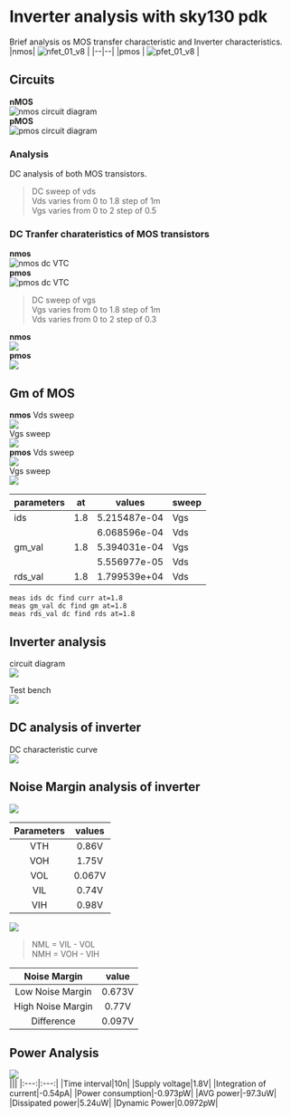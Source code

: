 # Inverter analysis with sky130 pdk
Brief analysis os MOS transfer characteristic and Inverter characteristics.
|nmos| ![nfet_01_v8](https://imgur.com/fH1NI8Is.png) |
|--|--|
|pmos | ![pfet_01_v8](https://imgur.com/1tG3RNvs.png) |

## Circuits
**nMOS**</br>
![nmos circuit diagram](https://imgur.com/EnDXLCs.png)</br>
**pMOS**</br>
![pmos circuit diagram](https://imgur.com/Iwy6rux.png)</br>
### Analysis

DC analysis of both MOS transistors.

>DC sweep of vds</br>
>Vds varies from 0 to 1.8 step of 1m </br>
>Vgs varies from 0 to 2 step of 0.5 

### DC Tranfer charateristics of MOS transistors
**nmos**</br>
![nmos dc VTC](https://imgur.com/YUxFrlK.png)</br>
**pmos**</br>
![pmos dc VTC](https://imgur.com/x9CD1Qv.png)</br>

>DC sweep of vgs</br>
>Vgs varies from 0 to 1.8 step of 1m </br>
>Vds varies from 0 to 2 step of 0.3</br>

**nmos**</br>
![](https://imgur.com/Nb0RUJY.png)</br>
**pmos**</br>
![](https://imgur.com/yXyPx17.png)<br>

## Gm of MOS
**nmos**
Vds sweep</br>
![](https://imgur.com/BDXNgoQ.png)</br>
Vgs sweep</br>
![](https://imgur.com/MAne8TM.png)</br>
**pmos**
Vds sweep</br>
![](https://imgur.com/e4rLkN6.png)</br>
Vgs sweep</br>
![](https://imgur.com/QDlHf5G.png)</br>

|parameters|at|values|sweep|
|----|----|---|---|
|ids|1.8|5.215487e-04|Vgs|
|||6.068596e-04|Vds|
|gm_val|1.8|5.394031e-04|Vgs|
|||5.556977e-05|Vds|
|rds_val|1.8| 1.799539e+04|Vds|

```
meas ids dc find curr at=1.8
meas gm_val dc find gm at=1.8
meas rds_val dc find rds at=1.8
```
## Inverter analysis
circuit diagram </br>
![](https://imgur.com/eapaFEU.png)</br>

Test bench</br>
![](https://imgur.com/yv5AVBx.png)</br>
## DC analysis of inverter
DC characteristic curve</br>
![](https://imgur.com/NsSF7mv.png)</br>

Noise Margin analysis of inverter
---
![](https://imgur.com/W3uvMQj.png)</br>

|Parameters|values|
|:---:|:---:|
|VTH|  0.86V|
|VOH|1.75V|
|VOL|0.067V|
|VIL|0.74V|
|VIH|0.98V|

![](https://imgur.com/iLmdeZ9.png)</br>


>NML = VIL - VOL<br />
>NMH = VOH - VIH

|Noise Margin|value|
|:----:|:----:|
|Low Noise Margin|0.673V|
|High Noise Margin|0.77V|
|Difference|0.097V|

## Power Analysis
![](https://imgur.com/nF1j5Me.png)</br>
|||
|:---:|:---:|
|Time interval|10n|
|Supply voltage|1.8V|
|Integration of current|-0.54pA|
|Power consumption|-0.973pW|
|AVG power|-97.3uW|
|Dissipated power|5.24uW|
|Dynamic Power|0.0972pW|




